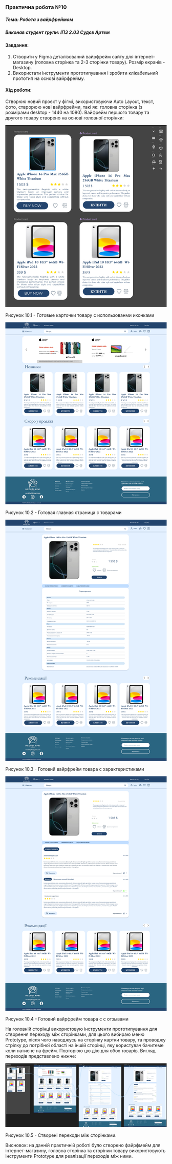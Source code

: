 ### Практична робота №10

##### Тема: Робота з вайрфреймом

##### Виконав студент групи: ІПЗ 2.03 Судєв Артем

#### Завдання:

1. Створити у Figma деталізований вайрфрейм сайту для інтернет-магазину (головна сторінка та 2-3 сторінки товару). Розмір екранів - Desktop.
2. Використати інструменти прототипування і зробити клікабельний прототип на основі вайрфрейму.

#### Хід роботи:
Створюю новий проєкт у фігмі, використовуючи Auto Layout, текст, фото, стврорюю нові вайрфрейми, такі як: головна сторінка (з розмірами desktop - 1440 на 1080). Вайфрейм першого товару та другого товару створено на основі головної сторінки:

![](https://github.com/CookieYup/design/blob/main/workshop_10/cards.jpg?raw=true)

Рисунок 10.1 - Готовые карточки товару с использованми иконками

![](https://github.com/CookieYup/design/blob/main/workshop_10/Desktop%20-%201.png?raw=true)

Рисунок 10.2 - Готовая главная страница с товарами

![](https://github.com/CookieYup/design/blob/main/workshop_10/desktop-2.png?raw=true)

Рисунок 10.3 - Готовий вайрфрейм товара с характеристиками

![](https://github.com/CookieYup/design/blob/main/workshop_10/Desktop%20-%203.png?raw=true)

Рисунок 10.4 - Готовий вайрфрейм товара с с отзывами

На головній сторінці використовую інструменти прототипування для створення переходу між сторінками, для цього вибираю меню Prototype, після чого наводжусь на сторінку картки товару, та проводжу стрілку до потрібної області на іншій сторінці, яку користувач бачитеме коли натисне на фрейм. Повторюю цю дію для обох товарів. Вигляд переходів представлено нижче:

![](https://github.com/CookieYup/design/blob/main/workshop_10/prototype.jpg?raw=true)

Рисунок 10.5 - Створені переходи між сторінками.

Висновок: на данній практичній роботі було створено файрфмейм для інтернет-магазину, головна сторінка та сторінки товару використовують інструменти Prototype для реалізації переходів між ними.